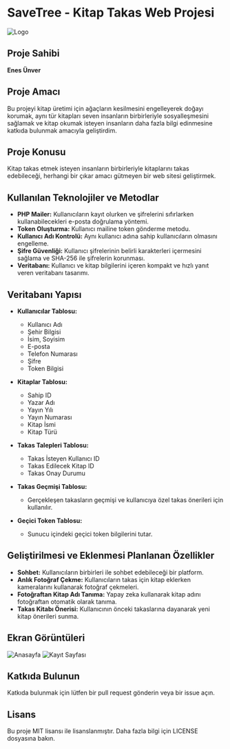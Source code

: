 # SaveTree - Kitap Takas Web Projesi

![Logo]([link-to-your-logo.png](https://github.com/12enes34/savetree/blob/main/logo.ico))

## Proje Sahibi
**Enes Ünver**  

## Proje Amacı
Bu projeyi kitap üretimi için ağaçların kesilmesini engelleyerek doğayı korumak, aynı tür kitapları seven insanların birbirleriyle sosyalleşmesini sağlamak ve kitap okumak isteyen insanların daha fazla bilgi edinmesine katkıda bulunmak amacıyla geliştirdim.

## Proje Konusu
Kitap takas etmek isteyen insanların birbirleriyle kitaplarını takas edebileceği, herhangi bir çıkar amacı gütmeyen bir web sitesi geliştirmek.

## Kullanılan Teknolojiler ve Metodlar

- **PHP Mailer:** Kullanıcıların kayıt olurken ve şifrelerini sıfırlarken kullanabilecekleri e-posta doğrulama yöntemi.
- **Token Oluşturma:** Kullanıcı mailine token gönderme metodu.
- **Kullanıcı Adı Kontrolü:** Aynı kullanıcı adına sahip kullanıcıların olmasını engelleme.
- **Şifre Güvenliği:** Kullanıcı şifrelerinin belirli karakterleri içermesini sağlama ve SHA-256 ile şifrelerin korunması.
- **Veritabanı:** Kullanıcı ve kitap bilgilerini içeren kompakt ve hızlı yanıt veren veritabanı tasarımı.

## Veritabanı Yapısı

- **Kullanıcılar Tablosu:**
  - Kullanıcı Adı
  - Şehir Bilgisi
  - İsim, Soyisim
  - E-posta
  - Telefon Numarası
  - Şifre
  - Token Bilgisi

- **Kitaplar Tablosu:**
  - Sahip ID
  - Yazar Adı
  - Yayın Yılı
  - Yayın Numarası
  - Kitap İsmi
  - Kitap Türü

- **Takas Talepleri Tablosu:**
  - Takas İsteyen Kullanıcı ID
  - Takas Edilecek Kitap ID
  - Takas Onay Durumu

- **Takas Geçmişi Tablosu:**
  - Gerçekleşen takasların geçmişi ve kullanıcıya özel takas önerileri için kullanılır.

- **Geçici Token Tablosu:**
  - Sunucu içindeki geçici token bilgilerini tutar.

## Geliştirilmesi ve Eklenmesi Planlanan Özellikler

- **Sohbet:** Kullanıcıların birbirleri ile sohbet edebileceği bir platform.
- **Anlık Fotoğraf Çekme:** Kullanıcıların takas için kitap eklerken kameralarını kullanarak fotoğraf çekmeleri.
- **Fotoğraftan Kitap Adı Tanıma:** Yapay zeka kullanarak kitap adını fotoğraftan otomatik olarak tanıma.
- **Takas Kitabı Önerisi:** Kullanıcının önceki takaslarına dayanarak yeni kitap önerileri sunma.


## Ekran Görüntüleri

![Anasayfa](link-to-homepage-screenshot.png)
![Kayıt Sayfası](link-to-registration-page-screenshot.png)

## Katkıda Bulunun

Katkıda bulunmak için lütfen bir pull request gönderin veya bir issue açın.

## Lisans

Bu proje MIT lisansı ile lisanslanmıştır. Daha fazla bilgi için LICENSE dosyasına bakın.
